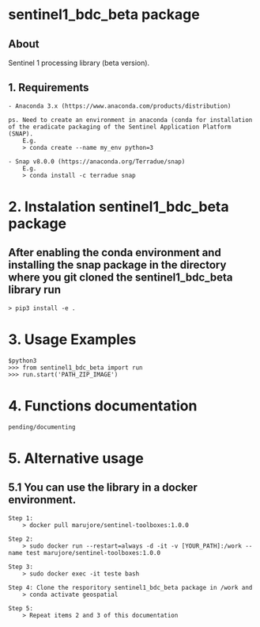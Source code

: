 # sentinel1_bdc_beta package 
## About 
Sentinel 1  processing library (beta version).

## 1. Requirements
    - Anaconda 3.x (https://www.anaconda.com/products/distribution)
    
    ps. Need to create an environment in anaconda (conda for installation of the eradicate packaging of the Sentinel Application Platform (SNAP).
        E.g. 
        > conda create --name my_env python=3

    - Snap v8.0.0 (https://anaconda.org/Terradue/snap)
        E.g. 
        > conda install -c terradue snap

# 2. Instalation sentinel1_bdc_beta package  
## After enabling the conda environment and installing the snap package in the directory where you git cloned the sentinel1_bdc_beta library run 
    > pip3 install -e . 

# 3. Usage Examples
    $python3
    >>> from sentinel1_bdc_beta import run
    >>> run.start('PATH_ZIP_IMAGE') 
    

# 4. Functions documentation
    pending/documenting

# 5. Alternative usage
## 5.1 You can use the library in a docker environment. 
    Step 1: 
        > docker pull marujore/sentinel-toolboxes:1.0.0
    
    Step 2:
        > sudo docker run --restart=always -d -it -v [YOUR_PATH]:/work --name test marujore/sentinel-toolboxes:1.0.0

    Step 3: 
        > sudo docker exec -it teste bash
    
    Step 4: Clone the resporitory sentinel1_bdc_beta package in /work and 
        > conda activate geospatial
    
    Step 5: 
        > Repeat items 2 and 3 of this documentation 
    

